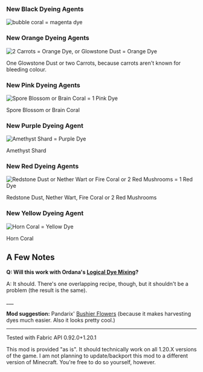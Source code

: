 ### New Black Dyeing Agents
![bubble coral = magenta dye](https://cdn.modrinth.com/data/UGmbYe4K/images/219e7860069eee50778ab4d9a969cc75b352baa3.png)

### New Orange Dyeing Agents

![2 Carrots = Orange Dye, or Glowstone Dust = Orange Dye](https://cdn.modrinth.com/data/UGmbYe4K/images/5502099e164bd89f82cac31bcf425bf39ff81aa9.gif)

One Glowstone Dust or two Carrots, because carrots aren't known for bleeding colour.

### New Pink Dyeing Agents

![Spore Blossom or Brain Coral = 1 Pink Dye](https://cdn.modrinth.com/data/UGmbYe4K/images/6b71fa6d3cf60b1a95137b41f03876a59eba4f5d.gif)

Spore Blossom or Brain Coral

### New Purple Dyeing Agent

![Amethyst Shard = Purple Dye](https://cdn.modrinth.com/data/UGmbYe4K/images/183c40657e0bcbb8a68bc9ab2d8cf05a82aba53c.png)

Amethyst Shard

### New Red Dyeing Agents

![Redstone Dust or Nether Wart or Fire Coral or 2 Red Mushrooms = 1 Red Dye](https://cdn.modrinth.com/data/UGmbYe4K/images/644a1ea1730c74bed04e893f764814a285b940e8.gif)

Redstone Dust, Nether Wart, Fire Coral or 2 Red Mushrooms

### New Yellow Dyeing Agent

![Horn Coral = Yellow Dye](https://cdn.modrinth.com/data/UGmbYe4K/images/4b86ce378f6e537b736d8d65706abc3e5ecc88f8.png)

Horn Coral


## A Few Notes

**Q: Will this work with Ordana's [Logical Dye Mixing](https://modrinth.com/datapack/logical-dye-mixing)?**

A: It should. There's one overlapping recipe, though, but it shouldn't be a problem (the result is the same).

\___

**Mod suggestion:** Pandarix' [Bushier Flowers](https://modrinth.com/mod/bushier-flowers) (because it makes harvesting dyes much easier. Also it looks pretty cool.)

---

Tested with Fabric API 0.92.0+1.20.1

This mod is provided "as is". It should technically work on all 1.20.X versions of the game. I am not planning to update/backport this mod to a different version of Minecraft. You're free to do so yourself, however.